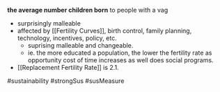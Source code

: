 **the average number children born** to people with a vag
- surprisingly malleable
- affected by [[Fertility Curves]], birth control, family planning, technology, incentives, policy, etc.
	- suprising malleable and changeable.
	- ie. the more educated a population, the lower the fertility rate as opportunity cost of time increases as well does social programs.
- [[Replacement Fertility Rate]] is 2.1.

#sustainability #strongSus #susMeasure 